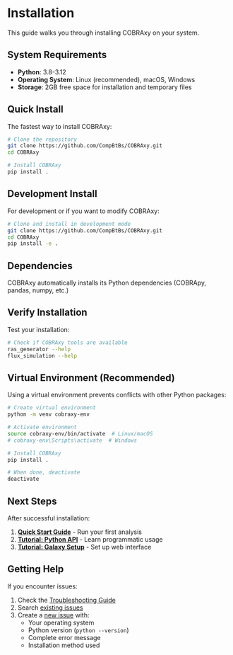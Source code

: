 # Installation

This guide walks you through installing COBRAxy on your system.

## System Requirements

- **Python**: 3.8-3.12
- **Operating System**: Linux (recommended), macOS, Windows
- **Storage**: 2GB free space for installation and temporary files

## Quick Install

The fastest way to install COBRAxy:

```bash
# Clone the repository
git clone https://github.com/CompBtBs/COBRAxy.git
cd COBRAxy

# Install COBRAxy
pip install .
```

## Development Install

For development or if you want to modify COBRAxy:

```bash
# Clone and install in development mode
git clone https://github.com/CompBtBs/COBRAxy.git
cd COBRAxy
pip install -e .
```

## Dependencies

COBRAxy automatically installs its Python dependencies (COBRApy, pandas, numpy, etc.)

## Verify Installation

Test your installation:

```bash
# Check if COBRAxy tools are available
ras_generator --help
flux_simulation --help
```

## Virtual Environment (Recommended)

Using a virtual environment prevents conflicts with other Python packages:

```bash
# Create virtual environment
python -m venv cobraxy-env

# Activate environment
source cobraxy-env/bin/activate  # Linux/macOS
# cobraxy-env\Scripts\activate  # Windows

# Install COBRAxy
pip install .

# When done, deactivate
deactivate
```

## Next Steps

After successful installation:

1. **[Quick Start Guide](quickstart.md)** - Run your first analysis
2. **[Tutorial: Python API](tutorials/python-api.md)** - Learn programmatic usage
3. **[Tutorial: Galaxy Setup](tutorials/galaxy-setup.md)** - Set up web interface

## Getting Help

If you encounter issues:

1. Check the [Troubleshooting Guide](troubleshooting.md)
2. Search [existing issues](https://github.com/CompBtBs/COBRAxy/issues)
3. Create a [new issue](https://github.com/CompBtBs/COBRAxy/issues/new) with:
   - Your operating system
   - Python version (`python --version`)
   - Complete error message
   - Installation method used